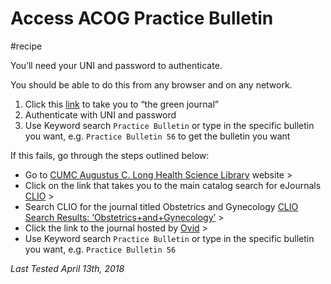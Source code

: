# Access ACOG Practice Bulletin
#recipe

You’ll need your UNI and password to authenticate.

You should be able to do this from any browser and on any network.

1. Click this [link](http://www.columbia.edu/cgi-bin/cul/resolve?clio4127960.002) to take you to “the green journal”
2. Authenticate with UNI and password
3. Use Keyword search `Practice Bulletin` or type in the specific bulletin you want, e.g. `Practice Bulletin 56` to get the bulletin you want

If this fails, go through the steps outlined below:

* Go to [CUMC Augustus C. Long Health Science Library](http://library.cumc.columbia.edu/) website > 
* Click on the link that takes you to the main catalog search for eJournals [CLIO](https://clio.columbia.edu/journals#) > 
* Search CLIO for the journal titled Obstetrics and Gynecology [CLIO Search Results: ‘Obstetrics+and+Gynecology’](https://clio.columbia.edu/journals?q=Obstetrics+and+Gynecology&search_field=all_fields&commit=Search) > 
* Click the link to the journal hosted by [Ovid](http://www.columbia.edu/cgi-bin/cul/resolve?clio4127960.002) > 
* Use Keyword search `Practice Bulletin` or type in the specific bulletin you want, e.g. `Practice Bulletin 56`

_Last Tested April 13th, 2018_
